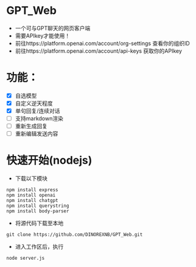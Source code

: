 # GPT_Web
- 一个可与GPT聊天的网页客户端
- 需要APIkey才能使用！
- 前往https://platform.openai.com/account/org-settings 查看你的组织ID
- 前往https://platform.openai.com/account/api-keys 获取你的APIkey
# 功能：
- [x] 自选模型
- [x] 自定义逆天程度 
- [x] 单句回复/连续对话
- [ ] 支持markdown渲染
- [ ] 重新生成回复
- [ ] 重新编辑发送内容
# 快速开始(nodejs)
- 下载以下模块
```
npm install express
npm install openai
npm install chatgpt
npm install querystring
npm install body-parser
```
- 将源代码下载至本地
```
git clone https://github.com/DINOREXNB/GPT_Web.git
```
- 进入工作区后，执行
```
node server.js
```